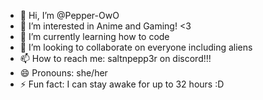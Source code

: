 - 👋 Hi, I’m @Pepper-OwO
- 👀 I’m interested in Anime and Gaming! <3
- 🌱 I’m currently learning how to code
- 💞️ I’m looking to collaborate on everyone including aliens
- 📫 How to reach me: saltnpepp3r on discord!!!
- 😄 Pronouns: she/her
- ⚡ Fun fact: I can stay awake for up to 32 hours :D

<!---
Pepper-OwO/Pepper-OwO is a ✨ special ✨ repository because its `README.md` (this file) appears on your GitHub profile.
You can click the Preview link to take a look at your changes.
--->
